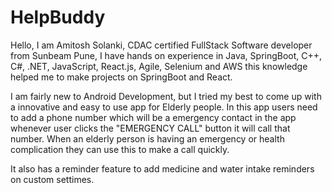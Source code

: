 # HelpBuddy

Hello, I am Amitosh Solanki, CDAC certified FullStack Software developer from Sunbeam Pune, I have hands on experience in Java, SpringBoot, C++, C#, .NET, JavaScript, React.js, Agile, Selenium and AWS this knowledge helped me to make projects on SpringBoot and React.

I am fairly new to Android Development, but I tried my best to come up with a innovative and easy to use app for Elderly people.
In this app users need to add a phone number which will be a emergency contact in the app whenever user clicks the "EMERGENCY CALL" button it will call that number. When an elderly person is having an emergency or health complication they can use this to make a call quickly.

It also has a reminder feature to add medicine and water intake reminders on custom settimes.
